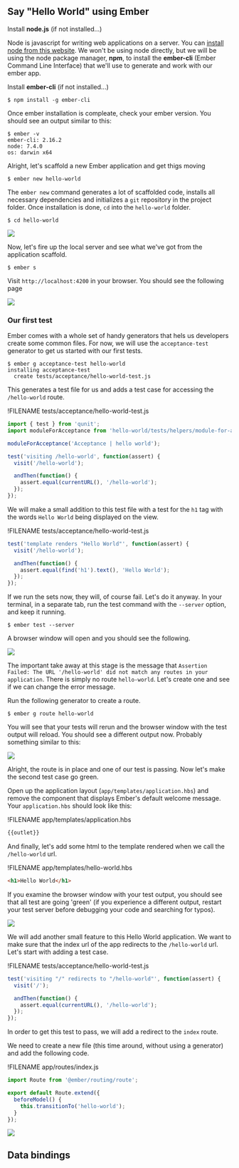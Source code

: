 ## Say "Hello World" using Ember

Install **node.js** (if not installed...)

Node is javascript for writing web applications on a server. You can [install node from this website](https://nodejs.org/en/). We won't be using node directly, but we will be using the node package manager, **npm**, to install the **ember-cli** (Ember Command Line Interface) that we'll use to generate and work with our ember app.

Install **ember-cli** (if not installed...)
```
$ npm install -g ember-cli
```
Once ember installation is compleate, check your ember version. You should see an output similar to this:

```
$ ember -v
ember-cli: 2.16.2
node: 7.4.0
os: darwin x64
```

Alright, let's scaffold a new Ember application and get thigs moving
```
$ ember new hello-world
```

The `ember new` command generates a lot of scaffolded code, installs all necessary dependencies and initializes a `git` repository in the project folder. Once installation is done, `cd` into the `hello-world` folder.
```
$ cd hello-world
```

![](/assets/ember-1.png)

Now, let's fire up the local server and see what we've got from the application scaffold.

``` 
$ ember s
```

Visit `http://localhost:4200` in your browser. You should see the following page

![](/assets/ember-2-scaffold-welcome.png)

### Our first test
Ember comes with a whole set of handy generators that hels us developers create some common files. For now, we will use the `acceptance-test` generator to get us started with our first tests. 

```
$ ember g acceptance-test hello-world
installing acceptance-test
  create tests/acceptance/hello-world-test.js
```
This generates a test file for us and adds a test case for accessing the `/hello-world` route. 

!FILENAME tests/acceptance/hello-world-test.js
```javascript
import { test } from 'qunit';
import moduleForAcceptance from 'hello-world/tests/helpers/module-for-acceptance';

moduleForAcceptance('Acceptance | hello world');

test('visiting /hello-world', function(assert) {
  visit('/hello-world');

  andThen(function() {
    assert.equal(currentURL(), '/hello-world');
  });
});
```

We will make a small addition to this test file with a test for the `h1` tag with the words `Hello World` being displayed on the view.

!FILENAME tests/acceptance/hello-world-test.js
```javascript
test('template renders "Hello World"', function(assert) {
  visit('/hello-world');

  andThen(function() {
    assert.equal(find('h1').text(), 'Hello World');
  });
});

``` 

If we run the sets now, they will, of course fail. Let's do it anyway. In your terminal, in a separate tab, run the test command with the `--server` option, and keep it running.

```
$ ember test --server
``` 

A browser window will open and you should see the following.

![](/assets/ember-3-failing-tests.png)

The important take away at this stage is the message that `Assertion Failed: The URL '/hello-world' did not match any routes in your application`. There is simply no route `hello-world`. Let's create one and see if we can change the error message. 

Run the following generator to create a route.

```
$ ember g route hello-world
```

You will see that your tests will rerun and the browser window with the test output will reload. You should see a different output now. Probably something similar to this:

![](/assets/ember-4-changed-error-message.png)

Alright, the route is in place and one of our test is passing. Now let's make the second test case go green. 

Open up the application layout (`app/templates/application.hbs`) and remove the component that displays Ember's default welcome message. Your `application.hbs` should look like this: 

!FILENAME app/templates/application.hbs
```javascript
{{outlet}}
```

And finally, let's add some html to the template rendered when we call the `/hello-world` url. 

!FILENAME app/templates/hello-world.hbs
```html
<h1>Hello World</h1>
```
If you examine the browser window with your test output, you should see that all test are going 'green' (if you experience a different output, restart your test server before debugging your code and searching for typos). 

![](/assets/ember-5-tests-passing.png)

We will add another small feature to this Hello World application. We want to make sure that the index url of the app redirects to the `/hello-world` url. Let's start with adding a test case.

!FILENAME tests/acceptance/hello-world-test.js
```javascript
test('visiting "/" redirects to "/hello-world"', function(assert) {
  visit('/');

  andThen(function() {
    assert.equal(currentURL(), '/hello-world');
  });
});
```

In order to get this test to pass, we will add a redirect to the `index`  route. 

We need to create a new file (this time around, without using a generator) and add the following code. 

!FILENAME app/routes/index.js
```javascript
import Route from '@ember/routing/route';

export default Route.extend({
  beforeModel() {
    this.transitionTo('hello-world'); 
  }
});
```

![](/assets/ember-6-hello-world.gif)

## Data bindings













